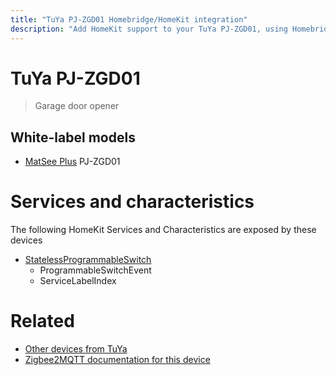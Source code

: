 ```yaml
---
title: "TuYa PJ-ZGD01 Homebridge/HomeKit integration"
description: "Add HomeKit support to your TuYa PJ-ZGD01, using Homebridge, Zigbee2MQTT and homebridge-z2m."
---
```

<!---
This file has been GENERATED using src/docgen/docgen.ts
DO NOT EDIT THIS FILE MANUALLY!
-->
# TuYa PJ-ZGD01
> Garage door opener


## White-label models
* [MatSee Plus](../index.md#matsee_plus) PJ-ZGD01

# Services and characteristics
The following HomeKit Services and Characteristics are exposed by
these devices

* [StatelessProgrammableSwitch](../../action.md)
  * ProgrammableSwitchEvent
  * ServiceLabelIndex


# Related
* [Other devices from TuYa](../index.md#tuya)
* [Zigbee2MQTT documentation for this device](https://www.zigbee2mqtt.io/devices/PJ-ZGD01.html)